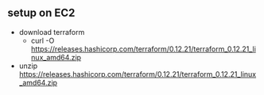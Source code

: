 ## setup on EC2
- download terraform 
  - curl -O https://releases.hashicorp.com/terraform/0.12.21/terraform_0.12.21_linux_amd64.zip
- unzip https://releases.hashicorp.com/terraform/0.12.21/terraform_0.12.21_linux_amd64.zip
